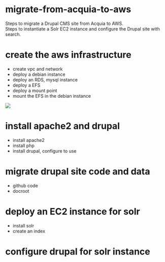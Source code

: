 # migrate-from-acquia-to-aws
Steps to migrate a Drupal CMS site from Acquia to AWS.  
Steps to instantiate a Solr EC2 instance and configure the Drupal site with search. 
# create the aws infrastructure
* create vpc and network
* deploy a debian instance
* deploy an RDS, mysql instance
* deploy a EFS
* deploy a mount point
* mount the EFS in the debian instance
<img src="https://github.com/hank-greene/migrate-from-acquia-to-aws/blob/main/aws-achitecture.png?raw=true" />


# install apache2 and drupal
* install apache2
* install php
* install drupal, configure to use 

# migrate drupal site code and data
* github code
* docroot

# deploy an EC2 instance for solr
* install solr
* create an index

# configure drupal for solr instance

